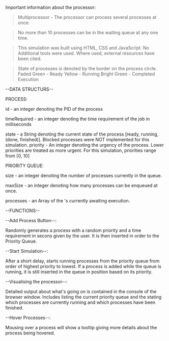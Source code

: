 Important information about the processor:
> Multiprocessor - The processor can process several processes at once. 

> No more than 10 processes can be in the waiting queue at any one time. 

> This simulation was built using HTML, CSS and JavaScript. No Additional tools were used. Where used, external resources have been cited. 

> State of processes is denoted by the border on the process circle. 
>	Faded Green - Ready
>	Yellow - Running
>	Bright Green - Completed Execution

--DATA STRUCTURS--

PROCESS:

<ADT>
<Attributes>
    
id - an integer denoting the PID of the process

timeRequired - an integer denoting the time requirement of the job in milliseconds

state - a String denoting the current state of the process [ready, running, (done, finished)]. Blocked processes were NOT implemented for this  simulation. 
priority - An integer denoting the urgency of the process. Lower priorities are treated as more urgent. For this simulation, priorities range from [0, 10]

PRIORITY QUEUE:

<ADT>
<Attributes>
    
size - an integer denoting the number of processes currently in the queue.

maxSize - an integer denoting how many processes can be enqueued at once.

processes - an Array of the <Process>'s currently awaiting execution.
    
--FUNCTIONS--

--Add Process Button--:

Randomly generates a process with a random priority and a time requirement in secons given by the user. It is then inserted in order to the Priority Queue.

--Start Simulation--:

After a short delay, starts running processes from the priority queue from order of highest priority to lowest. If a process is added while the queue is running, it is still inserted in the queue in position based on its priority.

--Visualising the processor--:

Detailed output about what's going on is contained in the console of the browser window. Includes listing the current priority queue and the stating which processes are currently running and which processes have been finished. 

--Hover Processes--:

Mousing over a process will show a tooltip giving more details about the process being hovered.
